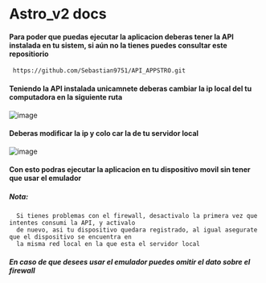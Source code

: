 # Astro_v2 docs

#### Para poder que puedas ejecutar la aplicacion deberas tener la API instalada en tu sistem, si aún no la tienes puedes consultar este repositiorio
     https://github.com/Sebastian9751/API_APPSTRO.git
     
#### Teniendo la API instalada unicamnete deberas cambiar la ip local del tu computadora en la siguiente ruta
![image](https://user-images.githubusercontent.com/85807291/225984371-2158e6c5-3ac8-4313-9c2e-214ae8706c33.png)

#### Deberas modificar la ip y colo car la de tu servidor local

![image](https://user-images.githubusercontent.com/85807291/225984881-9707f35c-62ea-48e8-b9b0-a9d87e879cc5.png)

#### Con esto podras ejecutar la aplicacion en tu dispositivo movil sin tener que usar el emulador

##### Nota:
      Si tienes problemas con el firewall, desactivalo la primera vez que intentes consumi la API, y activalo
      de nuevo, asi tu dispositivo quedara registrado, al igual asegurate que el dispositivo se encuentra en 
      la misma red local en la que esta el servidor local

##### En caso de que desees usar el emulador puedes omitir el dato sobre el firewall

